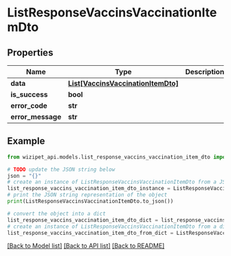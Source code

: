# ListResponseVaccinsVaccinationItemDto


## Properties

Name | Type | Description | Notes
------------ | ------------- | ------------- | -------------
**data** | [**List[VaccinsVaccinationItemDto]**](VaccinsVaccinationItemDto.md) |  | [optional] 
**is_success** | **bool** |  | [optional] 
**error_code** | **str** |  | [optional] 
**error_message** | **str** |  | [optional] 

## Example

```python
from wizipet_api.models.list_response_vaccins_vaccination_item_dto import ListResponseVaccinsVaccinationItemDto

# TODO update the JSON string below
json = "{}"
# create an instance of ListResponseVaccinsVaccinationItemDto from a JSON string
list_response_vaccins_vaccination_item_dto_instance = ListResponseVaccinsVaccinationItemDto.from_json(json)
# print the JSON string representation of the object
print(ListResponseVaccinsVaccinationItemDto.to_json())

# convert the object into a dict
list_response_vaccins_vaccination_item_dto_dict = list_response_vaccins_vaccination_item_dto_instance.to_dict()
# create an instance of ListResponseVaccinsVaccinationItemDto from a dict
list_response_vaccins_vaccination_item_dto_from_dict = ListResponseVaccinsVaccinationItemDto.from_dict(list_response_vaccins_vaccination_item_dto_dict)
```
[[Back to Model list]](../README.md#documentation-for-models) [[Back to API list]](../README.md#documentation-for-api-endpoints) [[Back to README]](../README.md)



